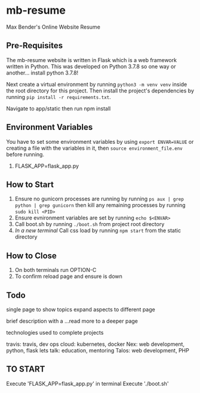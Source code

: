 # mb-resume
Max Bender's Online Website Resume

## Pre-Requisites

The mb-resume website is written in Flask which is a web framework written in Python. This was developed on Python 3.7.8 so one way or another... install python 3.7.8!

Next create a virtual environment by running `python3 -m venv venv` inside the root directory for this project. Then install the project's dependencies by running `pip install -r requirements.txt`.

Navigate to app/static then run npm install 

## Environment Variables
You have to set some environment variables by using `export ENVAR=VALUE` or creating a file with the variables in it, then `source environment_file.env` before running. 
<!-- See the [Dockerfile](Dockerfile) for an example.  -->

1. FLASK_APP=flask_app.py
<!-- 2. FLASK_CONFIG=development/production -->

## How to Start

1. Ensure no gunicorn processes are running by running `ps aux | grep python | grep gunicorn` then kill any remaining processes by running `sudo kill <PID>` 
2. Ensure evnironment variables are set by running `echo $<ENVAR>`
3. Call boot.sh by running `./boot.sh` from project root directory
4. *In a new terminal* Call css load by running `npm start` from the static directory

## How to Close

1. On both terminals run OPTION-C
2. To confirm reload page and ensure is down

## Todo

single page to show topics 
expand aspects to different page

brief description with a ...read more to a deeper page 

technologies used to complete projects

travis: travis, dev ops
cloud: kubernetes, docker
Nex: web development, python, flask
lets talk: education, mentoring
Talos: web development, PHP

## TO START

Execute 'FLASK_APP=flask_app.py' in terminal
Execute './boot.sh'

